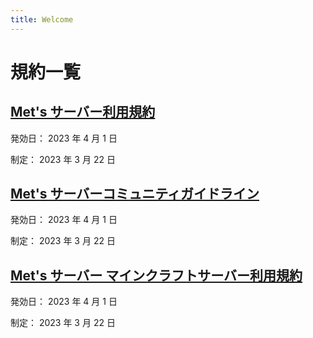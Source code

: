 ```yaml
---
title: Welcome
---
```


# 規約一覧

## [Met's サーバー利用規約](terms)

発効日： 2023 年 4 月 1 日

制定： 2023 年 3 月 22 日

## [Met's サーバーコミュニティガイドライン](community-guideline)

発効日： 2023 年 4 月 1 日

制定： 2023 年 3 月 22 日

## [Met's サーバー マインクラフトサーバー利用規約](minecraft)

発効日： 2023 年 4 月 1 日

制定： 2023 年 3 月 22 日